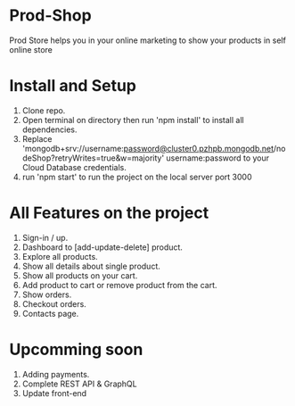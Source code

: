 # Prod-Shop
Prod Store helps you in your online marketing to show your products in self online store

# Install and Setup
1. Clone repo.
2. Open terminal on directory then run 'npm install' to install all dependencies. 
3. Replace 'mongodb+srv://username:password@cluster0.pzhpb.mongodb.net/nodeShop?retryWrites=true&w=majority' username:password to your Cloud Database credentials.
4. run 'npm start' to run the project on the local server port 3000

# All Features on the project
1. Sign-in / up.
2. Dashboard to [add-update-delete] product.
3. Explore all products.
4. Show all details about single product.
5. Show all products on your cart.
6. Add product to cart or remove product from the cart.
7. Show orders.
8. Checkout orders.
9. Contacts page.

# Upcomming soon 
1. Adding payments.
2. Complete REST API & GraphQL
3. Update front-end
